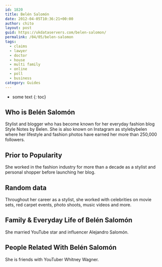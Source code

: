 ```yaml
---
id: 1820
title: Belén Salomón
date: 2012-04-05T10:36:21+00:00
author: chito
layout: post
guid: https://ukdataservers.com/belen-salomon/
permalink: /04/05/belen-salomon
tags:
  - claims
  - lawyer
  - doctor
  - house
  - multi family
  - online
  - poll
  - business
category: Guides
---
```


* some text
{: toc}


## Who is  Belén Salomón
                  
                  
                  
Stylist and blogger who has become known for her everyday fashion blog Style Notes by Belen. She is also known on Instagram as stylebybelen where her lifestyle and fashion photos have earned her more than 250,000 followers. 
                  
                
                
                
## Prior to Popularity 
                  
                  
                  
She worked in the fashion industry for more than a decade as a stylist and personal shopper before launching her blog. 
                  
                
                
                
## Random data 
                  
                  
                  
Throughout her career as a stylist, she worked with celebrities on movie sets, red carpet events, photo shoots, music videos and more. 
                  
                
                
                
## Family & Everyday Life of Belén Salomón
                  
                  
                  
She married YouTube star and influencer Alejandro Salomón. 
                  
                
                
                
## People Related With  Belén Salomón
                  
                  
                  
She is friends with YouTuber Whitney Wagner. 
                  
                
              
            
          
          
          
    
    
  
